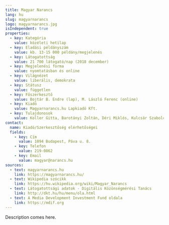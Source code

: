 ```yaml
---
title: Magyar Narancs
lang: hu
slug: magyarnarancs
logo: magyarnarancs.jpg
isIndependent: true
properties:
  - key: Kategória
    value: közéleti hetilap
  - key: Eladási példányszám
    value: kb. 13-15 000 példány/megjelenés
  - key: Látogatottság
    value: 21 700 látogató/nap (2018 december)
  - key: Megjelenési forma
    value: nyomtatásban és online
  - key: Világnézet
    value: liberális, demokrata
  - key: Státusz
    value: független
  - key: Főszerkesztő
    value: Bojtár B. Endre (lap), M. László Ferenc (online)
  - key: Kiadó
    value: Magyarnarancs.hu Lapkiadó Kft.
  - key: Tulajdonosok
    value: Koller Gitta, Barotányi Zoltán, Déri Miklós, Kulcsár Szabolcs, Bodoky Tamás, Bojtár Endre, Media Development Investment Fund Inc.
contact:
  name: Kiadó/Szerkesztőség elérhetőségei
  fields:
    - key: Cím
      value: 1094 Budapest, Páva u. 8.
    - key: Telefon
      value: 219-0862
    - key: Email
      value: magyar@narancs.hu
sources:
  - text: magyarnarancs.hu
    link: https://magyarnarancs.hu/
  - text: Wikipedia szócikk
    link: https://hu.wikipedia.org/wiki/Magyar_Narancs
  - text: Látogatottsági adatok - Digitális Közönségmérési Tanács
    link: http://dkt.hu/hu/menu/ola.html
  - text: A Media Development Investment Fund oldala
    link: https://mdif.org
---
```


Description comes here.